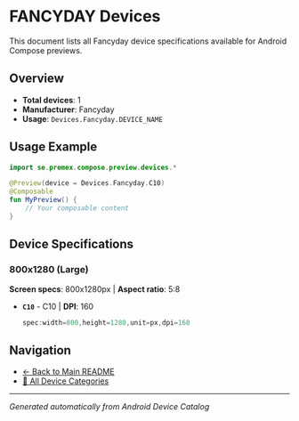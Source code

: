 # FANCYDAY Devices

This document lists all Fancyday device specifications available for Android Compose previews.

## Overview

- **Total devices**: 1
- **Manufacturer**: Fancyday
- **Usage**: `Devices.Fancyday.DEVICE_NAME`

## Usage Example

```kotlin
import se.premex.compose.preview.devices.*

@Preview(device = Devices.Fancyday.C10)
@Composable
fun MyPreview() {
    // Your composable content
}
```

## Device Specifications

### 800x1280 (Large)

**Screen specs**: 800x1280px | **Aspect ratio**: 5:8

- **`C10`** - C10 | **DPI**: 160
  ```kotlin
  spec:width=800,height=1280,unit=px,dpi=160
  ```

## Navigation

- [← Back to Main README](../../README.md)
- [📱 All Device Categories](../README.md)

---
*Generated automatically from Android Device Catalog*
